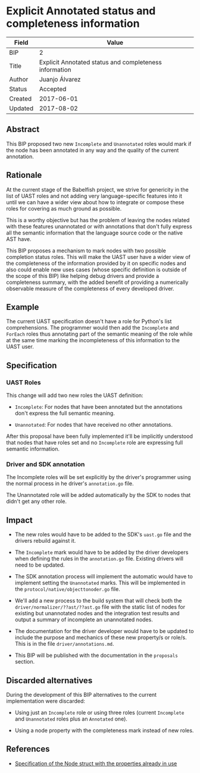# Explicit Annotated status and completeness information

| Field | Value |
| --- | --- |
| BIP | 2 |
| Title | Explicit Annotated status and completeness information |
| Author | Juanjo Álvarez |
| Status | Accepted |
| Created | 2017-06-01 |
| Updated | 2017-08-02 |

## Abstract

This BIP proposed two new `Incomplete` and `Unannotated` roles would mark
if the node has been annotated in any way and the quality of the current
annotation.

## Rationale

At the current stage of the Babelfish project, we strive for genericity in the list
of UAST roles and not adding very language-specific features into it until we can
have a wider view about how to integrate or compose these roles for covering as
much ground as possible. 

This is a worthy objective but has the problem of leaving the nodes related with
these features unannotated or with annotations that don't fully express all
the semantic information that the language source code or the native AST have.

This BIP proposes a mechanism to mark nodes with two possible completion status
roles. This will make the UAST user have a wider view of the completeness of the
information provided by it on specific nodes and also could enable new uses cases
(whose specific definition is outside of the scope of this BIP) like helping debug
drivers and provide a completeness summary, with the added benefit of providing a
numerically observable measure of the completeness of every developed driver.

## Example

The current UAST specification doesn't have a role for Python's list
comprehensions. The programmer would then add the `Incomplete` and `ForEach` roles
thus annotating part of the semantic meaning of the role while at the same time
marking the incompleteness of this information to the UAST user.

## Specification

### UAST Roles

This change will add two new roles the UAST definition:

- `Incomplete`: For nodes that have been annotated but the annotations don't
  express the full semantic meaning.

- `Unannotated`: For nodes that have received no other annotations.

After this proposal have been fully implemented it'll be implicitly understood
that nodes that have roles set and no `Incomplete` role are expressing full
semantic information.

### Driver and SDK annotation

The Incomplete roles will be set explicitly by the driver's programmer using the
normal process in he driver's `annotation.go` file.

The Unannotated role will be added automatically by the SDK to nodes that didn't
get any other role.


## Impact

- The new roles would have to be added to the SDK's `uast.go` file and the drivers
  rebuild against it.

- The `Incomplete` mark would have to be added by the driver developers when
  defining the rules in the `annotation.go` file. Existing drivers will need to be
  updated.

- The SDK annotation process will implement the automatic would have to implement
  setting the `Unannotated` marks. This will be implemented in the
  `protocol/native/objecttonoder.go` file.

- We'll add a new process to the build system that will check both the
  `driver/normalizer/??ast/??ast.go` file with the static list of nodes for
  existing but unannotated nodes and the integration test results and output a
  summary of incomplete an unannotated nodes.

- The documentation for the driver developer would have to be updated to include 
  the purpose and mechanics of these new property/s or role/s. This is in the file 
  `driver/annotations.md`.

- This BIP will be published with the documentation in the `proposals`
  section.

## Discarded alternatives

During the development of this BIP alternatives to the current implementation
were discarded:

- Using just an `Incomplete` role or using three roles (current `Incomplete` and
`Unannotated` roles plus an `Annotated` one).

- Using a node property with the completeness mark instead of new roles.

## References

- [Specification of the Node struct with the properties already in use](https://doc.bblf.sh/uast/specification.html)
